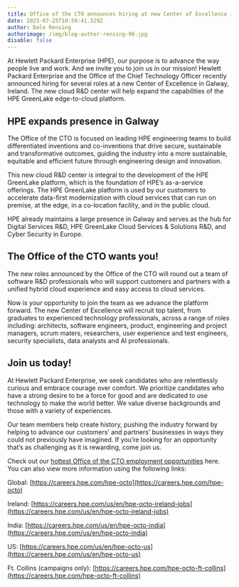```yaml
---
title: Office of the CTO announces hiring at new Center of Excellence in Galway
date: 2023-07-25T10:59:41.529Z
author: Dale Rensing
authorimage: /img/blog-author-rensing-96.jpg
disable: false
---
```

At Hewlett Packard Enterprise (HPE), our purpose is to advance the way people live and work. And we invite you to join us in our mission! Hewlett Packard Enterprise and the Office of the Chief Technology Officer recently announced hiring for several roles at a new Center of Excellence in Galway, Ireland. The new cloud R&D center will help expand the capabilities of the HPE GreenLake edge-to-cloud platform.

## HPE expands presence in Galway

The Office of the CTO is focused on leading HPE engineering teams to build differentiated inventions and co-inventions that drive secure, sustainable and transformative outcomes, guiding the industry into a more sustainable, equitable and efficient future through engineering design and innovation. 

This new cloud R&D center is integral to the development of the HPE GreenLake platform, which is the foundation of HPE’s as-a-service offerings. The HPE GreenLake platform is used by our customers to accelerate data-first modernization with cloud services that can run on premise, at the edge, in a co-location facility, and in the public cloud. 

HPE already maintains a large presence in Galway and serves as the hub for Digital Services R&D, HPE GreenLake Cloud Services & Solutions R&D, and Cyber Security in Europe. 

## The Office of the CTO wants you!

The new roles announced by the Office of the CTO will round out a team of software R&D professionals who will support customers and partners with a unified hybrid cloud experience and easy access to cloud services.

Now is your opportunity to join the team as we advance the platform forward. The new Center of Excellence will recruit top talent, from graduates to experienced technology professionals, across a range of roles including: architects, software engineers, product, engineering and project managers, scrum maters, researchers, user experience and test engineers, security specialists, data analysts and AI professionals. 


## Join us today!

At Hewlett Packard Enterprise, we seek candidates who are relentlessly curious and embrace courage over comfort. We prioritize candidates who have a strong desire to be a force for good and are dedicated to use technology to make the world better.  We value diverse backgrounds and those with a variety of experiences.

Our team members help create history, pushing the industry forward by helping to advance our customers’ and partners’ businesses in ways they could not previously have imagined.  If you’re looking for an opportunity that’s as challenging as it is rewarding, come join us. 

Check out our [hottest Office of the CTO employment opportunities](https://careers.hpe.com/us/en/hpe-chief-technology-office) here. You can also view more information using the following links:

Global: [https://careers.hpe.com/hpe-octo](https://careers.hpe.com/hpe-octo) 
 
Ireland: [https://careers.hpe.com/us/en/hpe-octo-ireland-jobs](https://careers.hpe.com/us/en/hpe-octo-ireland-jobs) 
 
India: [https://careers.hpe.com/us/en/hpe-octo-india](https://careers.hpe.com/us/en/hpe-octo-india)
 
US: [https://careers.hpe.com/us/en/hpe-octo-us](https://careers.hpe.com/us/en/hpe-octo-us)
 
Ft. Collins (campaigns only): [https://careers.hpe.com/hpe-octo-ft-collins](https://careers.hpe.com/hpe-octo-ft-collins)


